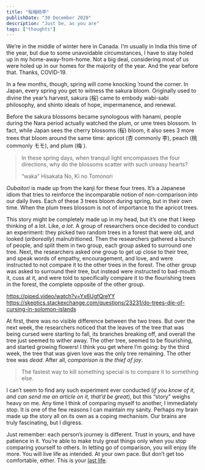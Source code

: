 ```yaml
---
title: "桜梅桃李"
publishDate: "30 December 2020"
description: "Just be, as you are"
tags: ["thoughts"]
---
```


We’re in the middle of winter here in Canada. I’m usually in India this time of
the year, but due to some unavoidable circumstances, I have to stay holed up in
my home-away-from-home. Not a big deal, considering most of us were holed up in
our homes for the majority of the year. And the year before that. Thanks,
COVID-19.

In a few months, though, spring will come knocking ’round the corner. In Japan,
every spring you get to witness the sakura bloom. Originally used to divine the
year’s harvest, sakura (桜) came to embody wabi-sabi philosophy, and shinto
ideals of hope, impermanence, and renewal.

Before the sakura blossoms became synologous with hanami, people during the Nara
period actually watched the plum, or ume trees blossom. In fact, while Japan
sees the cherry blossoms (桜) bloom, it also sees 3 more trees that bloom around
the same time: apricot (杏 commonly 李), peach (桃 commonly モモ), and plum (梅
).

> In these spring days, when tranquil light encompasses the four directions, why
> do the blossoms scatter with such uneasy hearts?
>
> “waka” Hisakata No, Ki no Tomonori

_Oubaitori_ is made up from the kanji for these four trees. It’s a Japanese
idiom that tries to reinforce the incomparable notion of non-comparison into our
daily lives. Each of these 3 trees bloom during spring, but in their own time.
When the plum trees blossom is not of importance to the apricot trees.

This story might be completely made up in my head, but it’s one that I keep
thinking of a lot. Like, _a lot_. A group of researchers once decided to conduct
an experiment: they picked two random trees in a forest that were old, and
looked (_arboreally_) malnutritioned. Then the researchers gathered a bunch of
people, and split them in two group, each group asked to surround one tree.
Next, the researchers asked one group to get up close to their tree, and speak
words of empathy, encouragement, and love, and were instructed to not compare it
to the other trees in the forest. The other group was asked to surround their
tree, but instead were instructed to bad-mouth it, cuss at it, and were told to
specifically compare it to the flourishing trees in the forest, the complete
opposite of the other group.

https://piped.video/watch?v=Yx6UgfQreYY
https://skeptics.stackexchange.com/questions/23231/do-trees-die-of-cursing-in-solomon-islands

At first, there was no visible difference between the two trees. But over the
next week, the researchers noticed that the leaves of the tree that was being
cursed were starting to fall, its branches breaking off, and overall the tree
just seemed to wither away. The other tree, seemed to be flourishing, and
started growing flowers! I think you get where I’m going: by the third week, the
tree that was given love was the only tree remaining. The other tree was _dead_.
After all, _comparison is the thief of joy_.

> The fastest way to kill something special is to compare it to something else.

I can’t seem to find any such experiment ever conducted (_if you know of it, and
can send me an article on it, that’d be great_), but this “story” weighs heavy
on me. Any time I think of comparing myself to another, I immediately stop. It
is one of the few reasons I can maintain my sanity. Perhaps my brain made up the
story all on its own as a coping mechanism. Our brains are truly fascinating,
but I digress.

Just remember: each person’s journey is different. Trust in yours, and have
patience in it. You’re able to make truly great things only when you stop
comparing yourself to others. In letting go of comparison, you will enjoy life
more. You will live life as intended. At your own pace. But don’t get too
comfortable, either. This is your [last life](/writing/last-life/).
